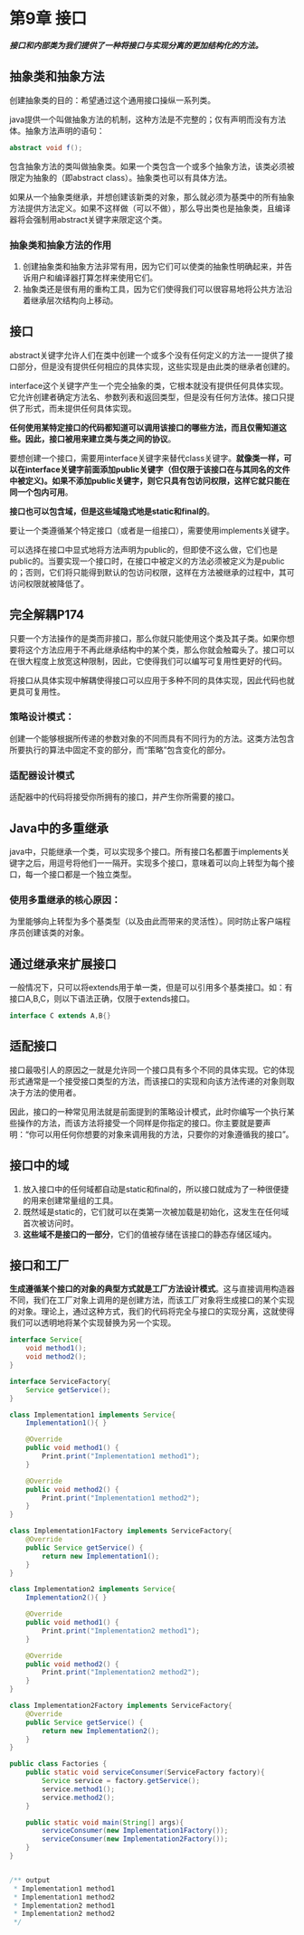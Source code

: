 # 第9章 接口

***接口和内部类为我们提供了一种将接口与实现分离的更加结构化的方法。***

## 抽象类和抽象方法

创建抽象类的目的：希望通过这个通用接口操纵一系列类。

java提供一个叫做抽象方法的机制，这种方法是不完整的；仅有声明而没有方法体。抽象方法声明的语句：

```java
abstract void f();
```

包含抽象方法的类叫做抽象类。如果一个类包含一个或多个抽象方法，该类必须被限定为抽象的（即abstract class）。抽象类也可以有具体方法。

如果从一个抽象类继承，并想创建该新类的对象，那么就必须为基类中的所有抽象方法提供方法定义。如果不这样做（可以不做），那么导出类也是抽象类，且编译器将会强制用abstract关键字来限定这个类。

### 抽象类和抽象方法的作用

1. 创建抽象类和抽象方法非常有用，因为它们可以使类的抽象性明确起来，并告诉用户和编译器打算怎样来使用它们。
2. 抽象类还是很有用的重构工具，因为它们使得我们可以很容易地将公共方法沿着继承层次结构向上移动。

## 接口

abstract关键字允许人们在类中创建一个或多个没有任何定义的方法一一提供了接口部分，但是没有提供任何相应的具体实现，这些实现是由此类的继承者创建的。

interface这个关键字产生一个完仝抽象的类，它根本就没有提供任何具体实现。它允许创建者确定方法名、参数列表和返回类型，但是没有任何方法体。接口只提供了形式，而未提供任何具体实现。

**任何使用某特定接口的代码都知道可以调用该接口的哪些方法，而且仅需知道这些。因此，接口被用来建立类与类之间的协议**。

要想创建一个接口，需要用interface关键字来替代class关键字。**就像类一样，可以在interface关键字前面添加public关键字（但仅限于该接口在与其同名的文件中被定义)。如果不添加public关键字，则它只具有包访问权限，这样它就只能在同一个包内可用**。

**接口也可以包含域，但是这些域隐式地是static和final的**。

要让一个类遵循某个特定接口（或者是一组接口），需要使用implements关键字。

可以选择在接口中显式地将方法声明为public的，但即使不这么做，它们也是public的。当要实现一个接口时，在接口中被定义的方法必须被定义为是public的；否则，它们将只能得到默认的包访问权限，这样在方法被继承的过程中，其可访问权限就被降低了。

## 完全解耦P174

只要一个方法操作的是类而非接口，那么你就只能使用这个类及其子类。如果你想要将这个方法应用于不再此继承结构中的某个类，那么你就会触霉头了。接口可以在很大程度上放宽这种限制，因此，它使得我们可以编写可复用性更好的代码。

将接口从具体实现中解耦使得接口可以应用于多种不同的具体实现，因此代码也就更具可复用性。

###  策略设计模式：

创建一个能够根据所传递的参数对象的不同而具有不同行为的方法。这类方法包含所要执行的算法中固定不变的部分，而“策略”包含变化的部分。

### 适配器设计模式

适配器中的代码将接受你所拥有的接口，并产生你所需要的接口。

## Java中的多重继承

java中，只能继承一个类，可以实现多个接口。所有接口名都置于implements关键字之后，用逗号将他们一一隔开。实现多个接口，意味着可以向上转型为每个接口，每一个接口都是一个独立类型。

### 使用多重继承的核心原因：

为里能够向上转型为多个基类型（以及由此而带来的灵活性）。同时防止客户端程序员创建该类的对象。

## 通过继承来扩展接口

一般情况下，只可以将extends用于单一类，但是可以引用多个基类接口。如：有接口A,B,C，则以下语法正确，仅限于extends接口。

```java
interface C extends A,B{}
```

## 适配接口

接口最吸引人的原因之一就是允许同一个接口具有多个不同的具体实现。它的体现形式通常是一个接受接口类型的方法，而该接口的实现和向该方法传递的对象则取决于方法的使用者。

因此，接口的一种常见用法就是前面提到的策略设计模式，此时你编写一个执行某些操作的方法，而该方法将接受一个同样是你指定的接口。你主要就是要声明：“你可以用任何你想要的对象来调用我的方法，只要你的对象遵循我的接口”。

## 接口中的域

1. 放入接口中的任何域都自动是static和final的，所以接口就成为了一种很便捷的用来创建常量组的工具。
2. 既然域是static的，它们就可以在类第一次被加载是初始化，这发生在任何域首次被访问时。
3. **这些域不是接口的一部分**，它们的值被存储在该接口的静态存储区域内。

## 接口和工厂

**生成遵循某个接口的对象的典型方式就是工厂方法设计模式**。这与直接调用构造器不同，我们在工厂对象上调用的是创建方法，而该工厂对象将生成接口的某个实现的对象。理论上，通过这种方式，我们的代码将完全与接口的实现分离，这就使得我们可以透明地将某个实现替换为另一个实现。

```java
interface Service{
    void method1();
    void method2();
}

interface ServiceFactory{
    Service getService();
}

class Implementation1 implements Service{
    Implementation1(){ }

    @Override
    public void method1() {
        Print.print("Implementation1 method1");
    }

    @Override
    public void method2() {
        Print.print("Implementation1 method2");
    }
}

class Implementation1Factory implements ServiceFactory{
    @Override
    public Service getService() {
        return new Implementation1();
    }
}

class Implementation2 implements Service{
    Implementation2(){ }

    @Override
    public void method1() {
        Print.print("Implementation2 method1");
    }

    @Override
    public void method2() {
        Print.print("Implementation2 method2");
    }
}

class Implementation2Factory implements ServiceFactory{
    @Override
    public Service getService() {
        return new Implementation2();
    }
}

public class Factories {
    public static void serviceConsumer(ServiceFactory factory){
        Service service = factory.getService();
        service.method1();
        service.method2();
    }

    public static void main(String[] args){
        serviceConsumer(new Implementation1Factory());
        serviceConsumer(new Implementation2Factory());
    }
}


/** output
 * Implementation1 method1
 * Implementation1 method2
 * Implementation2 method1
 * Implementation2 method2
 */
```



